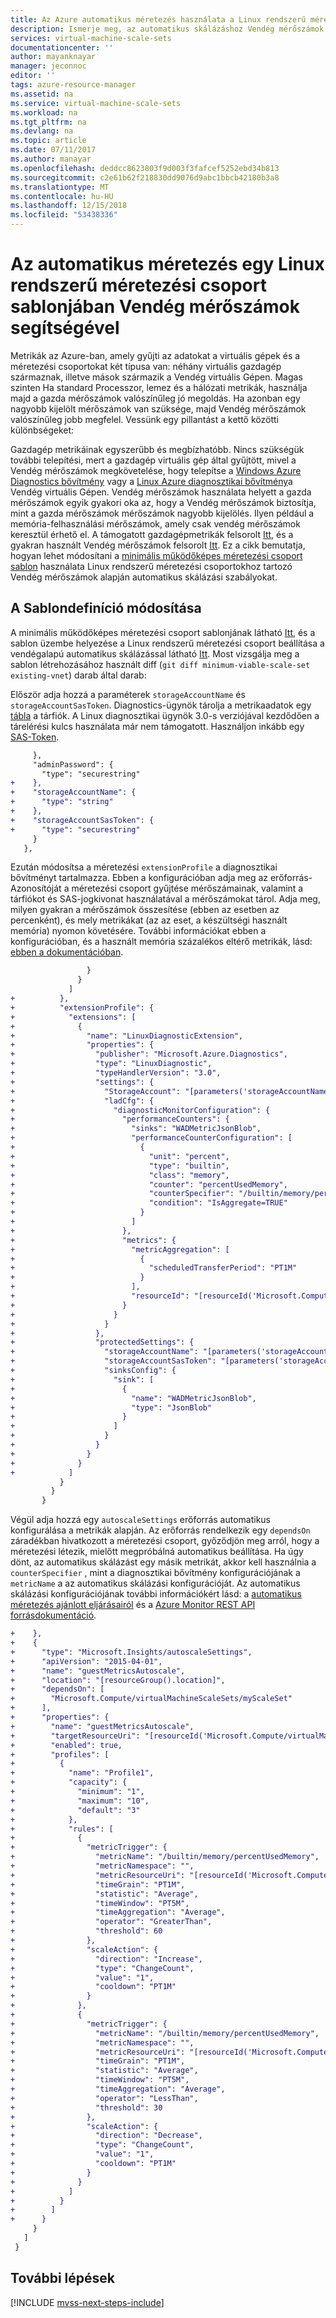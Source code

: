 ```yaml
---
title: Az Azure automatikus méretezés használata a Linux rendszerű méretezési csoport sablonjában Vendég mérőszámok |} A Microsoft Docs
description: Ismerje meg, az automatikus skálázáshoz Vendég mérőszámok segítségével a Linux Virtual Machine Scale Set-sablonokban
services: virtual-machine-scale-sets
documentationcenter: ''
author: mayanknayar
manager: jeconnoc
editor: ''
tags: azure-resource-manager
ms.assetid: na
ms.service: virtual-machine-scale-sets
ms.workload: na
ms.tgt_pltfrm: na
ms.devlang: na
ms.topic: article
ms.date: 07/11/2017
ms.author: manayar
ms.openlocfilehash: deddcc8623803f9d003f3fafcef5252ebd34b813
ms.sourcegitcommit: c2e61b62f218830dd9076d9abc1bbcb42180b3a8
ms.translationtype: MT
ms.contentlocale: hu-HU
ms.lasthandoff: 12/15/2018
ms.locfileid: "53438336"
---
```

# <a name="autoscale-using-guest-metrics-in-a-linux-scale-set-template"></a>Az automatikus méretezés egy Linux rendszerű méretezési csoport sablonjában Vendég mérőszámok segítségével

Metrikák az Azure-ban, amely gyűjti az adatokat a virtuális gépek és a méretezési csoportokat két típusa van: néhány virtuális gazdagép származnak, illetve mások származik a Vendég virtuális Gépen. Magas szinten Ha standard Processzor, lemez és a hálózati metrikák, használja majd a gazda mérőszámok valószínűleg jó megoldás. Ha azonban egy nagyobb kijelölt mérőszámok van szüksége, majd Vendég mérőszámok valószínűleg jobb megfelel. Vessünk egy pillantást a kettő közötti különbségeket:

Gazdagép metrikáinak egyszerűbb és megbízhatóbb. Nincs szükségük további telepítési, mert a gazdagép virtuális gép által gyűjtött, mivel a Vendég mérőszámok megkövetelése, hogy telepítse a [Windows Azure Diagnostics bővítmény](../virtual-machines/windows/extensions-diagnostics-template.md) vagy a [Linux Azure diagnosztikai bővítmény](../virtual-machines/linux/diagnostic-extension.md)a Vendég virtuális Gépen. Vendég mérőszámok használata helyett a gazda mérőszámok egyik gyakori oka az, hogy a Vendég mérőszámok biztosítja, mint a gazda mérőszámok mérőszámok nagyobb kijelölés. Ilyen például a memória-felhasználási mérőszámok, amely csak vendég mérőszámok keresztül érhető el. A támogatott gazdagépmetrikák felsorolt [Itt](../azure-monitor/platform/metrics-supported.md), és a gyakran használt Vendég mérőszámok felsorolt [Itt](../azure-monitor/platform/autoscale-common-metrics.md). Ez a cikk bemutatja, hogyan lehet módosítani a [minimális működőképes méretezési csoport sablon](./virtual-machine-scale-sets-mvss-start.md) használata Linux rendszerű méretezési csoportokhoz tartozó Vendég mérőszámok alapján automatikus skálázási szabályokat.

## <a name="change-the-template-definition"></a>A Sablondefiníció módosítása

A minimális működőképes méretezési csoport sablonjának látható [Itt](https://raw.githubusercontent.com/gatneil/mvss/minimum-viable-scale-set/azuredeploy.json), és a sablon üzembe helyezése a Linux rendszerű méretezési csoport beállítása a vendégalapú automatikus skálázással látható [Itt](https://raw.githubusercontent.com/gatneil/mvss/guest-based-autoscale-linux/azuredeploy.json). Most vizsgálja meg a sablon létrehozásához használt diff (`git diff minimum-viable-scale-set existing-vnet`) darab által darab:

Először adja hozzá a paraméterek `storageAccountName` és `storageAccountSasToken`. Diagnostics-ügynök tárolja a metrikaadatok egy [tábla](../cosmos-db/table-storage-how-to-use-dotnet.md) a tárfiók. A Linux diagnosztikai ügynök 3.0-s verziójával kezdődően a tárelérési kulcs használata már nem támogatott. Használjon inkább egy [SAS-Token](../storage/common/storage-dotnet-shared-access-signature-part-1.md).

```diff
     },
     "adminPassword": {
       "type": "securestring"
+    },
+    "storageAccountName": {
+      "type": "string"
+    },
+    "storageAccountSasToken": {
+      "type": "securestring"
     }
   },
```

Ezután módosítsa a méretezési `extensionProfile` a diagnosztikai bővítményt tartalmazza. Ebben a konfigurációban adja meg az erőforrás-Azonosítóját a méretezési csoport gyűjtése mérőszámainak, valamint a tárfiókot és SAS-jogkivonat használatával a mérőszámokat tárol. Adja meg, milyen gyakran a mérőszámok összesítése (ebben az esetben az percenként), és mely metrikákat (az az eset, a készültségi használt memória) nyomon követésére. További információkat ebben a konfigurációban, és a használt memória százalékos eltérő metrikák, lásd: [ebben a dokumentációban](../virtual-machines/linux/diagnostic-extension.md).

```diff
                 }
               }
             ]
+          },
+          "extensionProfile": {
+            "extensions": [
+              {
+                "name": "LinuxDiagnosticExtension",
+                "properties": {
+                  "publisher": "Microsoft.Azure.Diagnostics",
+                  "type": "LinuxDiagnostic",
+                  "typeHandlerVersion": "3.0",
+                  "settings": {
+                    "StorageAccount": "[parameters('storageAccountName')]",
+                    "ladCfg": {
+                      "diagnosticMonitorConfiguration": {
+                        "performanceCounters": {
+                          "sinks": "WADMetricJsonBlob",
+                          "performanceCounterConfiguration": [
+                            {
+                              "unit": "percent",
+                              "type": "builtin",
+                              "class": "memory",
+                              "counter": "percentUsedMemory",
+                              "counterSpecifier": "/builtin/memory/percentUsedMemory",
+                              "condition": "IsAggregate=TRUE"
+                            }
+                          ]
+                        },
+                        "metrics": {
+                          "metricAggregation": [
+                            {
+                              "scheduledTransferPeriod": "PT1M"
+                            }
+                          ],
+                          "resourceId": "[resourceId('Microsoft.Compute/virtualMachineScaleSets', 'myScaleSet')]"
+                        }
+                      }
+                    }
+                  },
+                  "protectedSettings": {
+                    "storageAccountName": "[parameters('storageAccountName')]",
+                    "storageAccountSasToken": "[parameters('storageAccountSasToken')]",
+                    "sinksConfig": {
+                      "sink": [
+                        {
+                          "name": "WADMetricJsonBlob",
+                          "type": "JsonBlob"
+                        }
+                      ]
+                    }
+                  }
+                }
+              }
+            ]
           }
         }
       }
```

Végül adja hozzá egy `autoscaleSettings` erőforrás automatikus konfigurálása a metrikák alapján. Az erőforrás rendelkezik egy `dependsOn` záradékban hivatkozott a méretezési csoport, győződjön meg arról, hogy a méretezési létezik, mielőtt megpróbálná automatikus beállítása. Ha úgy dönt, az automatikus skálázást egy másik metrikát, akkor kell használnia a `counterSpecifier` , mint a diagnosztikai bővítmény konfigurációjának a `metricName` a az automatikus skálázási konfigurációját. Az automatikus skálázási konfigurációjának további információkért lásd: a [automatikus méretezés ajánlott eljárásairól](..//azure-monitor/platform/autoscale-best-practices.md) és a [Azure Monitor REST API forrásdokumentáció](https://msdn.microsoft.com/library/azure/dn931928.aspx).

```diff
+    },
+    {
+      "type": "Microsoft.Insights/autoscaleSettings",
+      "apiVersion": "2015-04-01",
+      "name": "guestMetricsAutoscale",
+      "location": "[resourceGroup().location]",
+      "dependsOn": [
+        "Microsoft.Compute/virtualMachineScaleSets/myScaleSet"
+      ],
+      "properties": {
+        "name": "guestMetricsAutoscale",
+        "targetResourceUri": "[resourceId('Microsoft.Compute/virtualMachineScaleSets', 'myScaleSet')]",
+        "enabled": true,
+        "profiles": [
+          {
+            "name": "Profile1",
+            "capacity": {
+              "minimum": "1",
+              "maximum": "10",
+              "default": "3"
+            },
+            "rules": [
+              {
+                "metricTrigger": {
+                  "metricName": "/builtin/memory/percentUsedMemory",
+                  "metricNamespace": "",
+                  "metricResourceUri": "[resourceId('Microsoft.Compute/virtualMachineScaleSets', 'myScaleSet')]",
+                  "timeGrain": "PT1M",
+                  "statistic": "Average",
+                  "timeWindow": "PT5M",
+                  "timeAggregation": "Average",
+                  "operator": "GreaterThan",
+                  "threshold": 60
+                },
+                "scaleAction": {
+                  "direction": "Increase",
+                  "type": "ChangeCount",
+                  "value": "1",
+                  "cooldown": "PT1M"
+                }
+              },
+              {
+                "metricTrigger": {
+                  "metricName": "/builtin/memory/percentUsedMemory",
+                  "metricNamespace": "",
+                  "metricResourceUri": "[resourceId('Microsoft.Compute/virtualMachineScaleSets', 'myScaleSet')]",
+                  "timeGrain": "PT1M",
+                  "statistic": "Average",
+                  "timeWindow": "PT5M",
+                  "timeAggregation": "Average",
+                  "operator": "LessThan",
+                  "threshold": 30
+                },
+                "scaleAction": {
+                  "direction": "Decrease",
+                  "type": "ChangeCount",
+                  "value": "1",
+                  "cooldown": "PT1M"
+                }
+              }
+            ]
+          }
+        ]
+      }
     }
   ]
 }
```





## <a name="next-steps"></a>További lépések

[!INCLUDE [mvss-next-steps-include](../../includes/mvss-next-steps.md)]
